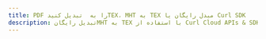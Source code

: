 ---title: PDF را به  تبدیل کنیدTEX، MHT به TEX مبدل رایگان یا Curl SDKdescription: تبدیل رایگانMHT به TEX با استفاده از Curl Cloud APIs & SDK همچنین اسناد PDF را در Cloud ایجاد، ویرایش و رندر کنید.---